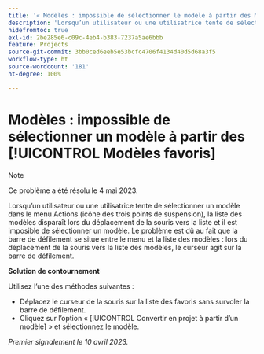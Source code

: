 ```yaml
---
title: '« Modèles : impossible de sélectionner le modèle à partir des Modèles favoris »'
description: 'Lorsqu’un utilisateur ou une utilisatrice tente de sélectionner un modèle dans le menu Actions (icône des trois points de suspension), la liste des modèles disparaît lors du déplacement de la souris vers la liste et il est imposible de sélectionner un modèle. Le problème est dû au fait que la barre de défilement se situe entre le menu et la liste des modèles : lors du déplacement de la souris vers la liste des modèles, le curseur agit sur la barre de défilement.'
hidefromtoc: true
exl-id: 2be285e6-c09c-4eb4-b383-7237a5ae6bbb
feature: Projects
source-git-commit: 3bb0ced6eeb5e53bcfc4706f4134d40d5d68a3f5
workflow-type: ht
source-wordcount: '181'
ht-degree: 100%

---
```


# Modèles : impossible de sélectionner un modèle à partir des [!UICONTROL Modèles favoris]

>[!NOTE]
>
>Ce problème a été résolu le 4 mai 2023.

Lorsqu’un utilisateur ou une utilisatrice tente de sélectionner un modèle dans le menu Actions (icône des trois points de suspension), la liste des modèles disparaît lors du déplacement de la souris vers la liste et il est imposible de sélectionner un modèle. Le problème est dû au fait que la barre de défilement se situe entre le menu et la liste des modèles : lors du déplacement de la souris vers la liste des modèles, le curseur agit sur la barre de défilement.

**Solution de contournement**

Utilisez l’une des méthodes suivantes :

* Déplacez le curseur de la souris sur la liste des favoris sans survoler la barre de défilement.
* Cliquez sur l’option « [!UICONTROL Convertir en projet à partir d’un modèle] » et sélectionnez le modèle.

_Premier signalement le 10 avril 2023._
